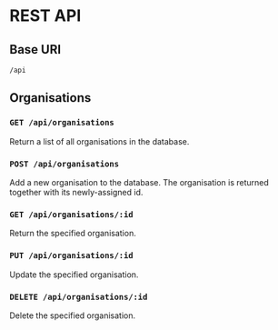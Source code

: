 # REST API
## Base URI
`/api`
## Organisations
### `GET /api/organisations`
Return a list of all organisations in the database.
### `POST /api/organisations`
Add a new organisation to the database. The organisation is returned together with its newly-assigned id.
### `GET /api/organisations/:id`
Return the specified organisation.
### `PUT /api/organisations/:id`
Update the specified organisation.
### `DELETE /api/organisations/:id`
Delete the specified organisation.
